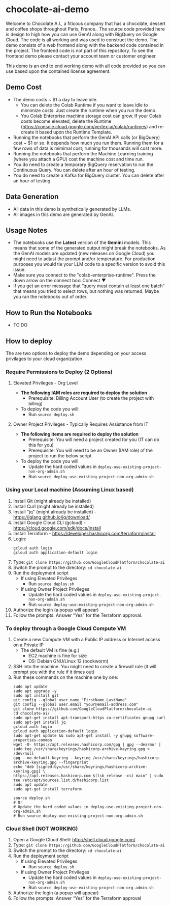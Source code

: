 # chocolate-ai-demo

Welcome to Chocolate A.I., a fiticous company that has a chocolate, dessert and coffee shops throughout Paris, France..  The source code provided here is design to high how you can use GenAI along with BigQuery on Google Cloud.  The code is all working and was used to construct the demo.  The demo consists of a web frontend along with the backend code contained in the project.  The frontend code is not part of this repository. To see the frontend demo please contact your account team or customer engineer.

This demo is an end to end working demo with all code provided so you can use based upon the contained license agreement.


## Demo Cost
- The demo costs ~ $1 a day to leave idle.
   - You can delete the Colab Runtime if you want to leave idle to mimimize costs.  Just create the runtime when you run the demo.
   - You Colab Enterprise machine storage cost can grow.  If your Colab costs become elevated, delete the Runtime (https://console.cloud.google.com/vertex-ai/colab/runtimes) and re-create it based upon the Runtime Template.
- Running the notebooks that perform the GenAI API calls (or BigQuery) cost ~ $1 or so.  It depends how much you run them.  Running them for a few rows of data is mimimal cost; running for thousands will cost more.
- Running the notebooks that perform the Machine Learning training (where you attach a GPU) cost the machine cost and time run.
- You do need to create a temporary BigQuery reservation to run the Continuous Query.  You can delete after an hour of testing.
- You do need to create a Kafka for BigQuery cluster.  You can delete after an hour of testing.


## Data Generation
- All data in this demo is synthetically generated by LLMs.  
- All images in this demo are generated by GenAI.


## Usage Notes
- The notebooks use the **Latest** version of the **Gemini** models. This means that some of the generated output might break the notebooks. As the GenAI models are updated (new releases on Google Cloud) you might need to adjust the prompt and/or temperature. For production purposes you would tie your LLM code to a specific version to avoid this issue.
- Make sure you connect to the "colab-enterprise-runtime". Press the down arrow on the connect box:  Connect ▼
- If you get an error message that “query must contain at least one batch” that means you tried to select rows, but nothing was returned. Maybe you ran the notebooks out of order.

## How to Run the Notebooks
- TO DO

## How to deploy
The are two options to deploy the demo depending on your access privilages to your cloud organization

### Require Permissions to Deploy (2 Options)
1. Elevated Privileges - Org Level
   - **The following IAM roles are required to deploy the solution**
      - Prerequisite:  Billing Account User (to create the project with billing)
   - To deploy the code you will:
      - Run ```source deploy.sh```

2. Owner Project Privileges - Typically Requires Assistance from IT
   - **The following items are required to deploy the solution**
      - Prerequisite: You will need a project created for you (IT can do this for you)
      - Prerequisite: You will need to be an Owner (IAM role) of the project to run the below script
   - To deploy the code you will
      - Update the hard coded values in ```deploy-use-existing-project-non-org-admin.sh```
      - Run ```source deploy-use-existing-project-non-org-admin.sh```


### Using your Local machine (Assuming Linux based)
1. Install Git (might already be installed)
2. Install Curl (might already be installed)
3. Install "jq" (might already be installed) - https://jqlang.github.io/jq/download/
4. Install Google Cloud CLI (gcloud) - https://cloud.google.com/sdk/docs/install
5. Install Terraform - https://developer.hashicorp.com/terraform/install
6. Login:
   ```
   gcloud auth login
   gcloud auth application-default login
   ```
7. Type: ```git clone https://github.com/GoogleCloudPlatform/chocolate-ai```
8. Switch the prompt to the directory: ```cd chocolate-ai```
9. Run the deployment script
   - If using Elevated Privileges
      - Run ```source deploy.sh```
   - If using Owner Project Privileges
      - Update the hard coded values in ```deploy-use-existing-project-non-org-admin.sh```
      - Run ```source deploy-use-existing-project-non-org-admin.sh```
10. Authorize the login (a popup will appear)
11. Follow the prompts: Answer “Yes” for the Terraform approval.


### To deploy through a Google Cloud Compute VM
1. Create a new Compute VM with a Public IP address or Internet access on a Private IP
   - The default VM is fine (e.g.)
      - EC2 machine is fine for size
      - OS: Debian GNU/Linux 12 (bookworm)
2. SSH into the machine.  You might need to create a firewall rule (it will prompt you with the rule if it times out)   
3. Run these commands on the machine one by one:
   ```
   sudo apt update
   sudo apt upgrade -y
   sudo apt install git
   git config --global user.name "FirstName LastName"
   git config --global user.email "your@email-address.com"
   git clone https://github.com/GoogleCloudPlatform/chocolate-ai
   cd chocolate-ai/
   sudo apt-get install apt-transport-https ca-certificates gnupg curl
   sudo apt-get install jq
   gcloud auth login
   gcloud auth application-default login
   sudo apt-get update && sudo apt-get install -y gnupg software-properties-common
   wget -O- https://apt.releases.hashicorp.com/gpg | gpg --dearmor | sudo tee /usr/share/keyrings/hashicorp-archive-keyring.gpg > /dev/null
   gpg --no-default-keyring --keyring /usr/share/keyrings/hashicorp-archive-keyring.gpg --fingerprint
   echo "deb [signed-by=/usr/share/keyrings/hashicorp-archive-keyring.gpg] \
   https://apt.releases.hashicorp.com $(lsb_release -cs) main" | sudo tee /etc/apt/sources.list.d/hashicorp.list
   sudo apt update
   sudo apt-get install terraform

   source deploy.sh 
   # Or 
   # Update the hard coded values in deploy-use-existing-project-non-org-admin.sh
   # Run source deploy-use-existing-project-non-org-admin.sh
   ```

### Cloud Shell (NOT WORKING) 
1. Open a Google Cloud Shell: http://shell.cloud.google.com/
2. Type: ```git clone https://github.com/GoogleCloudPlatform/chocolate-ai```
3. Switch the prompt to the directory: ```cd chocolate-ai```
4. Run the deployment script
   - If using Elevated Privileges
      - Run ```source deploy.sh```
   - If using Owner Project Privileges
      - Update the hard coded values in ```deploy-use-existing-project-non-org-admin.sh```
      - Run ```source deploy-use-existing-project-non-org-admin.sh```
5. Authorize the login (a popup will appear)
6. Follow the prompts: Answer “Yes” for the Terraform approval